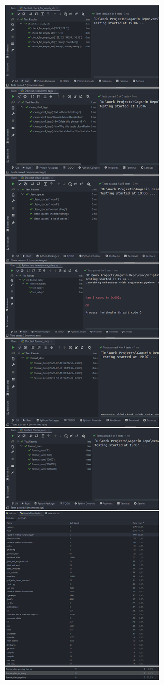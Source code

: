 
![](https://github.com/reffy33/Gagarin_Repo/blob/develop/tests%20screenshots/check_for_empty_str%20tests.png)
![](https://github.com/reffy33/Gagarin_Repo/blob/develop/tests%20screenshots/clean_html_tags%20tests.png)
![](https://github.com/reffy33/Gagarin_Repo/blob/develop/tests%20screenshots/clean_spaces%20tests.png)
![](https://github.com/reffy33/Gagarin_Repo/blob/develop/tests%20screenshots/format%20salary%20tests.png)
![](https://github.com/reffy33/Gagarin_Repo/blob/develop/tests%20screenshots/format_date%20tests.png)
![](https://github.com/reffy33/Gagarin_Repo/blob/develop/tests%20screenshots/format_num%20tests.png)
![](https://github.com/reffy33/Gagarin_Repo/blob/develop/profiler%20screenshots/main.py%20profiler.png)
![](https://github.com/reffy33/Gagarin_Repo/blob/develop/profiler%20screenshots/3%20format%20date%20funcs.png)